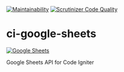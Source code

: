 [![Maintainability](https://api.codeclimate.com/v1/badges/74094c1eb75848df7491/maintainability)](https://codeclimate.com/github/francis94c/ci-google-sheets/maintainability) [![Scrutinizer Code Quality](https://scrutinizer-ci.com/g/francis94c/ci-google-sheets/badges/quality-score.png?b=master)](https://scrutinizer-ci.com/g/francis94c/ci-google-sheets/?branch=master)

# ci-google-sheets

[![Google Sheets](https://res.cloudinary.com/francis94c/image/upload/c_scale,w_150/v1584798927/googlesheets.png)](https://sheets.google.com)

Google Sheets API for Code Igniter
